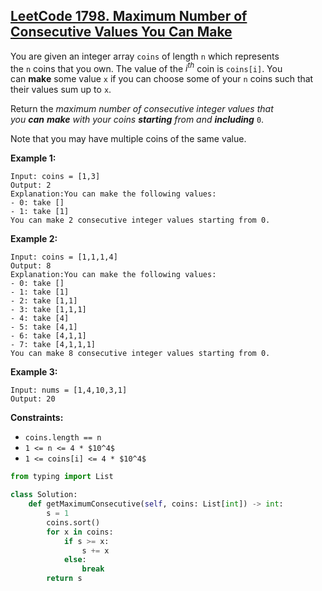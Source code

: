 ## [LeetCode 1798. Maximum Number of Consecutive Values You Can Make](https://leetcode.cn/problems/maximum-number-of-consecutive-values-you-can-make/description/)

You are given an integer array `coins` of length `n` which represents the `n` coins that you own. The value of the $i^{th}$ coin is `coins[i]`. You can **make** some value `x` if you can choose some of your `n` coins such that their values sum up to `x`.

Return the _maximum number of consecutive integer values that you **can** **make** with your coins **starting** from and **including**_ `0`.

Note that you may have multiple coins of the same value.

**Example 1:**

```
Input: coins = [1,3]
Output: 2
Explanation:You can make the following values:
- 0: take []
- 1: take [1]
You can make 2 consecutive integer values starting from 0.
```

**Example 2:**

```
Input: coins = [1,1,1,4]
Output: 8
Explanation:You can make the following values:
- 0: take []
- 1: take [1]
- 2: take [1,1]
- 3: take [1,1,1]
- 4: take [4]
- 5: take [4,1]
- 6: take [4,1,1]
- 7: take [4,1,1,1]
You can make 8 consecutive integer values starting from 0.
```

**Example 3:**

```
Input: nums = [1,4,10,3,1]
Output: 20
```

**Constraints:**

-   `coins.length == n`
-   `1 <= n <= 4 * $10^4$`
-   `1 <= coins[i] <= 4 * $10^4$`

```python
from typing import List

class Solution:
    def getMaximumConsecutive(self, coins: List[int]) -> int:
        s = 1
        coins.sort()
        for x in coins:
            if s >= x:
                s += x
            else:
                break
        return s
```